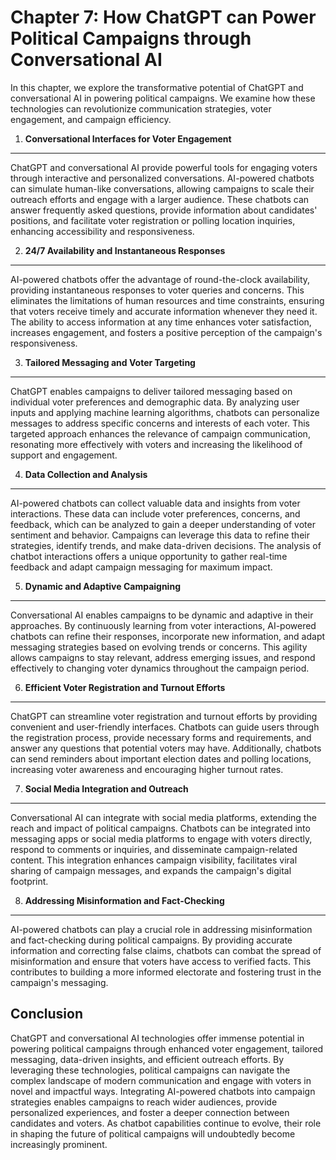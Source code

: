 Chapter 7: How ChatGPT can Power Political Campaigns through Conversational AI
==============================================================================

In this chapter, we explore the transformative potential of ChatGPT and conversational AI in powering political campaigns. We examine how these technologies can revolutionize communication strategies, voter engagement, and campaign efficiency.

1. **Conversational Interfaces for Voter Engagement**
-----------------------------------------------------

ChatGPT and conversational AI provide powerful tools for engaging voters through interactive and personalized conversations. AI-powered chatbots can simulate human-like conversations, allowing campaigns to scale their outreach efforts and engage with a larger audience. These chatbots can answer frequently asked questions, provide information about candidates' positions, and facilitate voter registration or polling location inquiries, enhancing accessibility and responsiveness.

2. **24/7 Availability and Instantaneous Responses**
----------------------------------------------------

AI-powered chatbots offer the advantage of round-the-clock availability, providing instantaneous responses to voter queries and concerns. This eliminates the limitations of human resources and time constraints, ensuring that voters receive timely and accurate information whenever they need it. The ability to access information at any time enhances voter satisfaction, increases engagement, and fosters a positive perception of the campaign's responsiveness.

3. **Tailored Messaging and Voter Targeting**
---------------------------------------------

ChatGPT enables campaigns to deliver tailored messaging based on individual voter preferences and demographic data. By analyzing user inputs and applying machine learning algorithms, chatbots can personalize messages to address specific concerns and interests of each voter. This targeted approach enhances the relevance of campaign communication, resonating more effectively with voters and increasing the likelihood of support and engagement.

4. **Data Collection and Analysis**
-----------------------------------

AI-powered chatbots can collect valuable data and insights from voter interactions. These data can include voter preferences, concerns, and feedback, which can be analyzed to gain a deeper understanding of voter sentiment and behavior. Campaigns can leverage this data to refine their strategies, identify trends, and make data-driven decisions. The analysis of chatbot interactions offers a unique opportunity to gather real-time feedback and adapt campaign messaging for maximum impact.

5. **Dynamic and Adaptive Campaigning**
---------------------------------------

Conversational AI enables campaigns to be dynamic and adaptive in their approaches. By continuously learning from voter interactions, AI-powered chatbots can refine their responses, incorporate new information, and adapt messaging strategies based on evolving trends or concerns. This agility allows campaigns to stay relevant, address emerging issues, and respond effectively to changing voter dynamics throughout the campaign period.

6. **Efficient Voter Registration and Turnout Efforts**
-------------------------------------------------------

ChatGPT can streamline voter registration and turnout efforts by providing convenient and user-friendly interfaces. Chatbots can guide users through the registration process, provide necessary forms and requirements, and answer any questions that potential voters may have. Additionally, chatbots can send reminders about important election dates and polling locations, increasing voter awareness and encouraging higher turnout rates.

7. **Social Media Integration and Outreach**
--------------------------------------------

Conversational AI can integrate with social media platforms, extending the reach and impact of political campaigns. Chatbots can be integrated into messaging apps or social media platforms to engage with voters directly, respond to comments or inquiries, and disseminate campaign-related content. This integration enhances campaign visibility, facilitates viral sharing of campaign messages, and expands the campaign's digital footprint.

8. **Addressing Misinformation and Fact-Checking**
--------------------------------------------------

AI-powered chatbots can play a crucial role in addressing misinformation and fact-checking during political campaigns. By providing accurate information and correcting false claims, chatbots can combat the spread of misinformation and ensure that voters have access to verified facts. This contributes to building a more informed electorate and fostering trust in the campaign's messaging.

Conclusion
----------

ChatGPT and conversational AI technologies offer immense potential in powering political campaigns through enhanced voter engagement, tailored messaging, data-driven insights, and efficient outreach efforts. By leveraging these technologies, political campaigns can navigate the complex landscape of modern communication and engage with voters in novel and impactful ways. Integrating AI-powered chatbots into campaign strategies enables campaigns to reach wider audiences, provide personalized experiences, and foster a deeper connection between candidates and voters. As chatbot capabilities continue to evolve, their role in shaping the future of political campaigns will undoubtedly become increasingly prominent.
